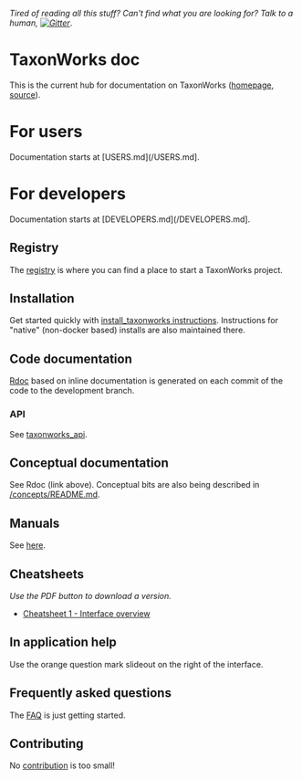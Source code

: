 
_Tired of reading all this stuff? Can't find what you are looking for? Talk to a human, [![Gitter][1]][2]_.

# TaxonWorks doc

This is the current hub for documentation on TaxonWorks ([homepage](http://taxonworks.org), [source](https://github.com/SpeciesFileGroup/taxonworks)).  

# For users

Documentation starts at [USERS.md](/USERS.md].

# For developers

Documentation starts at [DEVELOPERS.md](/DEVELOPERS.md].

## Registry

The [registry](REGISTRY.md) is where you can find a place to start a TaxonWorks project.

## Installation

Get started quickly with [install_taxonworks instructions](https://github.com/SpeciesFileGroup/install_taxonworks).  Instructions for "native" (non-docker based) installs are also maintained there.

## Code documentation

[Rdoc](https://rdoc.taxonworks.org) based on inline documentation is generated on each commit of the code to the development branch.

### API

See [taxonworks_api](https://github.com/SpeciesFileGroup/taxonworks_api).

## Conceptual documentation

See Rdoc (link above).  Conceptual bits are also being described in [/concepts/README.md](/concepts).

## Manuals

See [here](/manuals/README.md).

## Cheatsheets

_Use the PDF button to download a version._

* [Cheatsheet 1 - Interface overview](https://www.overleaf.com/read/xttgxvcnwcpz)

## In application help

Use the orange question mark slideout on the right of the interface.

## Frequently asked questions

The [FAQ](FAQ.md) is just getting started. 

## Contributing

No [contribution](CONTRIBUTING.md) is too small!

[1]: https://badges.gitter.im/SpeciesFileGroup/taxonworks.svg
[2]: https://gitter.im/SpeciesFileGroup/taxonworks?utm_source=badge&utm_medium=badge&utm_campaign=pr-badge
